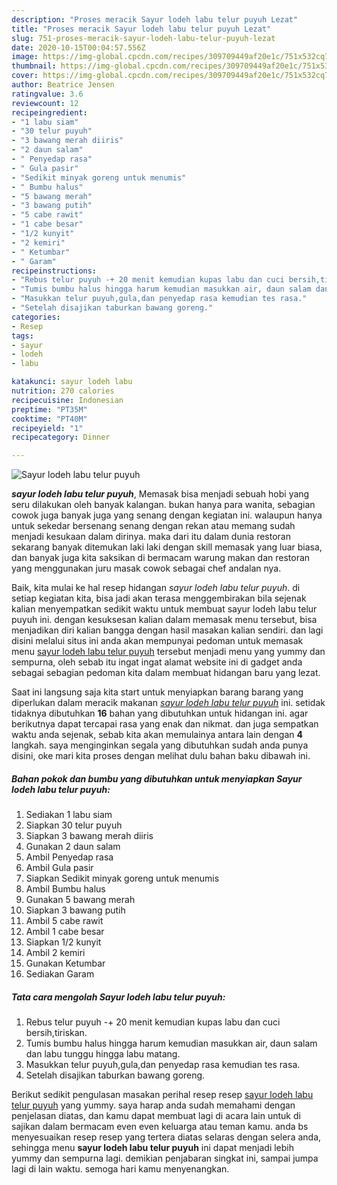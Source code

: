 ```yaml
---
description: "Proses meracik Sayur lodeh labu telur puyuh Lezat"
title: "Proses meracik Sayur lodeh labu telur puyuh Lezat"
slug: 751-proses-meracik-sayur-lodeh-labu-telur-puyuh-lezat
date: 2020-10-15T00:04:57.556Z
image: https://img-global.cpcdn.com/recipes/309709449af20e1c/751x532cq70/sayur-lodeh-labu-telur-puyuh-foto-resep-utama.jpg
thumbnail: https://img-global.cpcdn.com/recipes/309709449af20e1c/751x532cq70/sayur-lodeh-labu-telur-puyuh-foto-resep-utama.jpg
cover: https://img-global.cpcdn.com/recipes/309709449af20e1c/751x532cq70/sayur-lodeh-labu-telur-puyuh-foto-resep-utama.jpg
author: Beatrice Jensen
ratingvalue: 3.6
reviewcount: 12
recipeingredient:
- "1 labu siam"
- "30 telur puyuh"
- "3 bawang merah diiris"
- "2 daun salam"
- " Penyedap rasa"
- " Gula pasir"
- "Sedikit minyak goreng untuk menumis"
- " Bumbu halus"
- "5 bawang merah"
- "3 bawang putih"
- "5 cabe rawit"
- "1 cabe besar"
- "1/2 kunyit"
- "2 kemiri"
- " Ketumbar"
- " Garam"
recipeinstructions:
- "Rebus telur puyuh -+ 20 menit kemudian kupas labu dan cuci bersih,tiriskan."
- "Tumis bumbu halus hingga harum kemudian masukkan air, daun salam dan labu tunggu hingga labu matang."
- "Masukkan telur puyuh,gula,dan penyedap rasa kemudian tes rasa."
- "Setelah disajikan taburkan bawang goreng."
categories:
- Resep
tags:
- sayur
- lodeh
- labu

katakunci: sayur lodeh labu 
nutrition: 270 calories
recipecuisine: Indonesian
preptime: "PT35M"
cooktime: "PT40M"
recipeyield: "1"
recipecategory: Dinner

---
```



![Sayur lodeh labu telur puyuh](https://img-global.cpcdn.com/recipes/309709449af20e1c/751x532cq70/sayur-lodeh-labu-telur-puyuh-foto-resep-utama.jpg)

<b><i>sayur lodeh labu telur puyuh</i></b>, Memasak bisa menjadi sebuah hobi yang seru dilakukan oleh banyak kalangan. bukan hanya para wanita, sebagian cowok juga banyak juga yang senang dengan kegiatan ini. walaupun hanya untuk sekedar bersenang senang dengan rekan atau memang sudah menjadi kesukaan dalam dirinya. maka dari itu dalam dunia restoran sekarang banyak ditemukan laki laki dengan skill memasak yang luar biasa, dan banyak juga kita saksikan di bermacam warung makan dan restoran yang menggunakan juru masak cowok sebagai chef andalan nya.

Baik, kita mulai ke hal resep hidangan <i>sayur lodeh labu telur puyuh</i>. di setiap kegiatan kita, bisa jadi akan terasa menggembirakan bila sejenak kalian menyempatkan sedikit waktu untuk membuat sayur lodeh labu telur puyuh ini. dengan kesuksesan kalian dalam memasak menu tersebut, bisa menjadikan diri kalian bangga dengan hasil masakan kalian sendiri. dan lagi disini melalui situs ini anda akan mempunyai pedoman untuk memasak menu <u>sayur lodeh labu telur puyuh</u> tersebut menjadi menu yang yummy dan sempurna, oleh sebab itu ingat ingat alamat website ini di gadget anda sebagai sebagian pedoman kita dalam membuat hidangan baru yang lezat.




Saat ini langsung saja kita start untuk menyiapkan barang barang yang diperlukan dalam meracik makanan <u><i>sayur lodeh labu telur puyuh</i></u> ini. setidak tidaknya dibutuhkan <b>16</b> bahan yang dibutuhkan untuk hidangan ini. agar berikutnya dapat tercapai rasa yang enak dan nikmat. dan juga sempatkan waktu anda sejenak, sebab kita akan memulainya antara lain dengan <b>4</b> langkah. saya menginginkan segala yang dibutuhkan sudah anda punya disini, oke mari kita proses dengan melihat dulu bahan baku dibawah ini.

<!--inarticleads1-->

##### Bahan pokok dan bumbu yang dibutuhkan untuk menyiapkan Sayur lodeh labu telur puyuh:

1. Sediakan 1 labu siam
1. Siapkan 30 telur puyuh
1. Siapkan 3 bawang merah diiris
1. Gunakan 2 daun salam
1. Ambil  Penyedap rasa
1. Ambil  Gula pasir
1. Siapkan Sedikit minyak goreng untuk menumis
1. Ambil  Bumbu halus
1. Gunakan 5 bawang merah
1. Siapkan 3 bawang putih
1. Ambil 5 cabe rawit
1. Ambil 1 cabe besar
1. Siapkan 1/2 kunyit
1. Ambil 2 kemiri
1. Gunakan  Ketumbar
1. Sediakan  Garam




<!--inarticleads2-->

##### Tata cara mengolah Sayur lodeh labu telur puyuh:

1. Rebus telur puyuh -+ 20 menit kemudian kupas labu dan cuci bersih,tiriskan.
1. Tumis bumbu halus hingga harum kemudian masukkan air, daun salam dan labu tunggu hingga labu matang.
1. Masukkan telur puyuh,gula,dan penyedap rasa kemudian tes rasa.
1. Setelah disajikan taburkan bawang goreng.




Berikut sedikit pengulasan masakan perihal resep resep <u>sayur lodeh labu telur puyuh</u> yang yummy. saya harap anda sudah memahami dengan penjelasan diatas, dan kamu dapat membuat lagi di acara lain untuk di sajikan dalam bermacam even even keluarga atau teman kamu. anda bs menyesuaikan resep resep yang tertera diatas selaras dengan selera anda, sehingga menu <b>sayur lodeh labu telur puyuh</b> ini dapat menjadi lebih yummy dan sempurna lagi. demikian penjabaran singkat ini, sampai jumpa lagi di lain waktu. semoga hari kamu menyenangkan.
